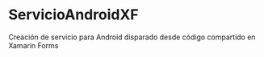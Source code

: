 # ServicioAndroidXF
Creación de servicio para Android disparado desde código compartido en Xamarin Forms
